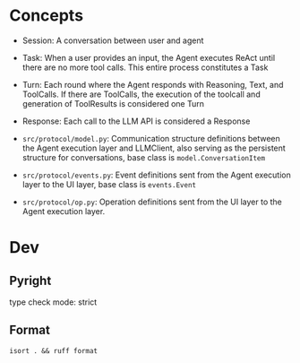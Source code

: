 # Concepts
- Session: A conversation between user and agent
- Task: When a user provides an input, the Agent executes ReAct until there are no more tool calls. This entire process constitutes a Task
- Turn: Each round where the Agent responds with Reasoning, Text, and ToolCalls. If there are ToolCalls, the execution of the toolcall and generation of ToolResults is considered one Turn
- Response: Each call to the LLM API is considered a Response


- `src/protocol/model.py`: Communication structure definitions between the Agent execution layer and LLMClient, also serving as the persistent structure for conversations, base class is `model.ConversationItem`
- `src/protocol/events.py`: Event definitions sent from the Agent execution layer to the UI layer, base class is `events.Event`
- `src/protocol/op.py`: Operation definitions sent from the UI layer to the Agent execution layer.


# Dev

## Pyright

type check mode: strict

## Format
```
isort . && ruff format
```
